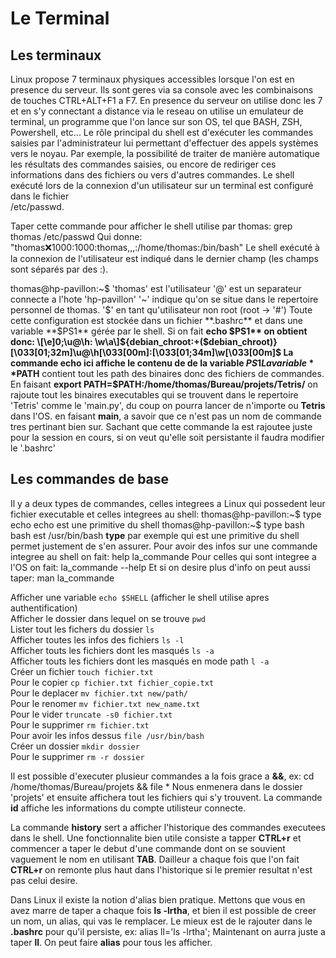 # Le Terminal

## Les terminaux
Linux propose 7 terminaux physiques accessibles lorsque l'on est en presence du serveur. Ils sont geres via sa console avec les combinaisons de touches CTRL+ALT+F1 a F7.
En presence du serveur on utilise donc les 7 et en s'y connectant a distance via le reseau on utilise un emulateur de terminal, un programme que l'on lance sur son OS, tel que BASH, ZSH, Powershell, etc...
Le rôle principal du shell est d'exécuter les commandes saisies par l'administrateur lui permettant d'effectuer des appels systèmes vers le noyau.
Par exemple, la possibilité de traiter de manière automatique les résultats des commandes saisies, ou encore de rediriger ces informations dans des fichiers ou vers d'autres commandes.
Le shell exécuté lors de la connexion d'un utilisateur sur un terminal est configuré dans le fichier<br>
/etc/passwd.

Taper cette commande pour afficher le shell utilise par thomas: 
    grep thomas /etc/passwd
Qui donne:
"thomas:x:1000:1000:thomas,,,:/home/thomas:/bin/bash"
Le shell exécuté à la connexion de l'utilisateur est indiqué dans le dernier champ (les champs sont séparés par des :).

thomas@hp-pavillon:~$
'thomas' est l'utilisateur
'@' est un separateur
connecte a l'hote 'hp-pavillon'
'~' indique qu'on se situe dans le repertoire personnel de thomas.
'$' en tant qu'utilisateur non root (root -> '#')
Toute cette configuration est stockée dans un fichier **.bashrc** et dans une variable **$PS1** gérée par le shell.
Si on fait **echo $PS1** on obtient donc:
    \[\e]0;\u@\h: \w\a\]${debian_chroot:+($debian_chroot)}\[\033[01;32m\]\u@\h\[\033[00m\]:\[\033[01;34m\]\w\[\033[00m\]\$
La commande echo ici affiche le contenu de de la variable $PS1
La variable **$PATH** contient tout les path des binaires donc des fichiers de commandes.
En faisant **export PATH=$PATH:/home/thomas/Bureau/projets/Tetris/** on rajoute tout les binaires executables qui se trouvent dans le repertoire 'Tetris' comme le 'main.py', du coup on pourra lancer de n'importe ou **Tetris** dans l'OS. en faisant **main**, a savoir que ce n'est pas un nom de commande tres pertinant bien sur. Sachant que cette commande la est rajoutee juste pour la session en cours, si on veut qu'elle soit persistante il faudra modifier le '.bashrc'

## Les commandes de base

Il y a deux types de commandes, celles integrees a Linux qui possedent leur fichier executable et celles integrees au shell:
    thomas@hp-pavillon:~$ type echo
    echo est une primitive du shell
    thomas@hp-pavillon:~$ type bash
    bash est /usr/bin/bash
**type** par exemple qui est une primitive du shell permet justement de s'en assurer.
Pour avoir des infos sur une commande integree au shell on fait:
    help la_commande
Pour celles qui sont integree a l'OS on fait:
    la_commande --help
Et si on desire plus d'info on peut aussi taper:
    man la_commande

Afficher une variable `echo $SHELL` (afficher le shell utilise apres authentification)<br>
Afficher le dossier dans lequel on se trouve `pwd`<br>
Lister tout les fichers du dossier `ls`<br>
Afficher toutes les infos des fichiers `ls -l`<br>
Afficher touts les fichiers dont les masqués `ls -a`<br>
Afficher touts les fichiers dont les masqués en mode path `l -a`<br>
Créer un fichier `touch fichier.txt`<br>
Pour le copier `cp fichier.txt fichier_copie.txt`<br>
Pour le deplacer `mv fichier.txt new/path/`<br>
Pour le renomer `mv fichier.txt new_name.txt`<br>
Pour le vider `truncate -s0 fichier.txt`<br>
Pour le supprimer `rm fichier.txt`<br>
Pour avoir les infos dessus `file /usr/bin/bash`<br>
Créer un dossier `mkdir dossier`<br>
Pour le supprimer `rm -r dossier`<br>

Il est possible d'executer plusieur commandes a la fois grace a **&&**, ex:
    cd /home/thomas/Bureau/projets && file *
Nous enmenera dans le dossier 'projets' et ensuite affichera tout les fichiers qui s'y trouvent.
La commande **id** affiche les informations du compte utilisteur connecte.

La commande **history** sert a afficher l'historique des commandes executees dans le shell.
Une fonctionnalite bien utile consiste a tapper **CTRL+r** et commencer a taper le debut d'une commande dont on se souvient vaguement le nom en utilisant **TAB**.
Dailleur a chaque fois que l'on fait **CTRL+r** on remonte plus haut dans l'historique si le premier resultat n'est pas celui desire.

Dans Linux il existe la notion d'alias bien pratique. Mettons que vous en avez marre de taper a chaque fois **ls -lrtha**, et bien il est possible de creer un nom, un alias, qui vas le remplacer. Le mieux est de le rajouter dans le **.bashrc** pour qu'il persiste, ex:
    alias ll='ls -lrtha';
Maintenant on aurra juste a taper **ll**.
On peut faire **alias** pour tous les afficher.